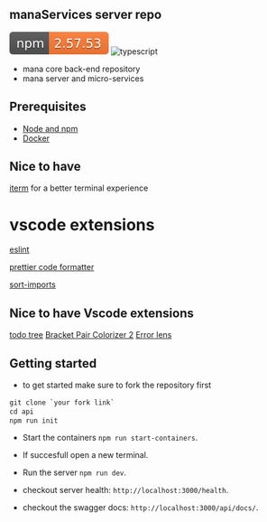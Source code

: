 ## manaServices server repo

![current version](badges/version.svg) ![typescript](https://img.shields.io/badge/built%20with-typescript-3178C6.svg)

- mana core back-end repository
- mana server and micro-services

## Prerequisites

- [Node and npm](https://nodejs.org/en/download/)
- [Docker](https://www.docker.com/)

## Nice to have

[iterm](https://iterm2.com/) for a better terminal experience

# vscode extensions

[eslint](https://marketplace.visualstudio.com/items?itemName=dbaeumer.vscode-eslint)

[prettier code formatter](https://marketplace.visualstudio.com/items?itemName=esbenp.prettier-vscode)

[sort-imports](https://marketplace.visualstudio.com/items?itemName=amatiasq.sort-imports)

## Nice to have Vscode extensions

[todo tree](https://marketplace.visualstudio.com/items?itemName=Gruntfuggly.todo-tree)
[Bracket Pair Colorizer 2](https://marketplace.visualstudio.com/items?itemName=CoenraadS.bracket-pair-colorizer-2)
[Error lens](https://marketplace.visualstudio.com/items?itemName=usernamehw.errorlens)

## Getting started

- to get started make sure to fork the repository first

```
git clone `your fork link`
cd api
npm run init
```

- Start the containers `npm run start-containers`.
- If succesfull open a new terminal.
- Run the server `npm run dev`.

- checkout server health: `http://localhost:3000/health`.
- checkout the swagger docs: `http://localhost:3000/api/docs/`.
